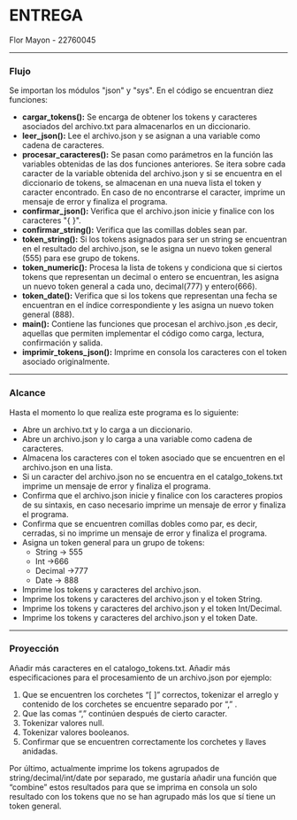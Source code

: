 # ENTREGA 

Flor Mayon - 22760045 

------------
### Flujo

Se importan los módulos "json" y "sys".
En el código se encuentran diez funciones:
- **cargar_tokens():** Se encarga de obtener los tokens y caracteres asociados del archivo.txt  para almacenarlos en un diccionario.
- **leer_json():** Lee el archivo.json y se asignan a una variable como cadena de caracteres.
- **procesar_caracteres():** Se pasan como parámetros en la función las variables obtenidas de las dos funciones anteriores. Se itera sobre cada caracter de la variable obtenida del archivo.json y si se encuentra en  el diccionario de tokens, se almacenan en una nueva lista el token y caracter encontrado. En caso de no encontrarse el caracter, imprime un mensaje de error y finaliza el programa.
- **confirmar_json():** Verifica que el archivo.json inicie y finalice con los caracteres "{ }".
- **confirmar_string():** Verifica que las comillas dobles sean par.
- **token_string():** Si los tokens asignados para ser un string se encuentran en el resultado del archivo.json, se le asigna un nuevo token general (555) para ese grupo de tokens.
- **token_numeric():** Procesa la lista de tokens y condiciona que si ciertos  tokens que representan un decimal o entero se encuentran, les asigna un nuevo token general a cada uno, decimal(777) y entero(666).
- **token_date():** Verifica que si los tokens que representan una fecha se encuentran  en el índice correspondiente y les asigna un nuevo token general (888).
- **main():** Contiene las funciones que procesan el archivo.json ,es decir, aquellas que permiten implementar el código como carga, lectura, confirmación y salida.
- **imprimir_tokens_json():** Imprime en consola los caracteres con el token asociado originalmente.


------------

### Alcance 
Hasta el momento lo que realiza este programa es lo siguiente:
- Abre un archivo.txt y lo carga a un diccionario.
- Abre un archivo.json y lo carga a una variable como cadena de caracteres.
- Almacena los caracteres con el token asociado que se encuentren en el archivo.json en una lista.
- Si un caracter del archivo.json no se encuentra en el catalgo_tokens.txt imprime un mensaje de error y finaliza el programa.
- Confirma que el archivo.json inicie y finalice con los caracteres propios de su sintaxis, en caso necesario imprime un mensaje de error y finaliza el programa.
- Confirma que se encuentren comillas dobles como par, es decir, cerradas, si no imprime un mensaje de error y finaliza el programa.
- Asigna un token general para un grupo de tokens:
    - String -> 555
    - Int ->666
    - Decimal ->777
    - Date -> 888
- Imprime los tokens y caracteres del archivo.json.
- Imprime los tokens y caracteres del archivo.json  y el token String.
- Imprime los tokens y caracteres del archivo.json y el token Int/Decimal.
- Imprime los tokens y caracteres del archivo.json y el token Date.

------------


### Proyección

Añadir más caracteres en el catalogo_tokens.txt.
Añadir más especificaciones para el procesamiento de un archivo.json por ejemplo:
1. Que se encuentren los corchetes “[ ]” correctos, tokenizar el arreglo y contenido de los corchetes se encuentre separado por “,” .
2. Que las comas “,” continúen después de cierto caracter.
3. Tokenizar valores null.
4. Tokenizar valores booleanos.
5. Confirmar que se encuentren correctamente los corchetes y llaves anidadas.

Por último, actualmente imprime los tokens agrupados de string/decimal/int/date por separado, me gustaría añadir una función que “combine” estos resultados para que se imprima en consola un solo resultado con los tokens que no se han agrupado más los que sí tiene un token general.